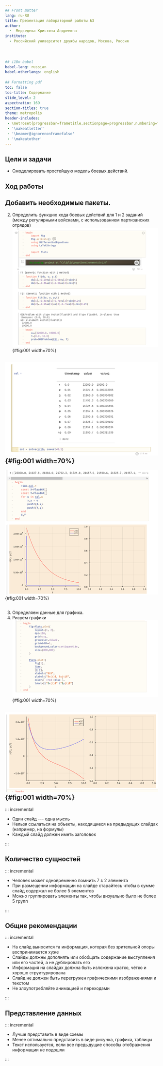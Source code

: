 ```yaml
---
## Front matter
lang: ru-RU
title: Презентация лабораторной работы №3
author:
  -  Медведева Кристина Андреевна
institute:
  - Российский университет дружбы народов, Москва, Россия



## i18n babel
babel-lang: russian
babel-otherlangs: english

## Formatting pdf
toc: false
toc-title: Содержание
slide_level: 2
aspectratio: 169
section-titles: true
theme: metropolis
header-includes:
 - \metroset{progressbar=frametitle,sectionpage=progressbar,numbering=fraction}
 - '\makeatletter'
 - '\beamer@ignorenonframefalse'
 - '\makeatother'
---
```



## Цели и задачи

- Смоделировать простейшую модель боевых действий.


## Ход работы
## Добавить необходимые пакеты.
2. Определить функцию хода боевых действий для 1 и 2 заданий (между регулярными войсками, с использованием партизанских отрядов)
![image1](image1.png){#fig:001 width=70%}
## ![image1](2.png){#fig:001 width=70%}
![image1](3.png){#fig:001 width=70%}

## 
3. Определяем данные для графика.
4. Рисуем графики
![image1](4.png){#fig:001 width=70%}
## ![image1](5.png){#fig:001 width=70%}



::: incremental

- Один слайд --- одна мысль
- Нельзя ссылаться на объекты, находящиеся на предыдущих слайдах (например, на формулы)
- Каждый слайд должен иметь заголовок

:::

## Количество сущностей

::: incremental

- Человек может одновременно помнить $7 \pm 2$ элемента
- При размещении информации на слайде старайтесь чтобы в сумме слайд содержал не более 5 элементов
- Можно группировать элементы так, чтобы визуально было не более 5 групп

:::

## Общие рекомендации

::: incremental

- На слайд выносится та информация, которая без зрительной опоры воспринимается хуже
- Слайды должны дополнять или обобщать содержание выступления или его частей, а не дублировать его
- Информация на слайдах должна быть изложена кратко, чётко и хорошо структурирована
- Слайд не должен быть перегружен графическими изображениями и текстом
- Не злоупотребляйте анимацией и переходами

:::

## Представление данных

::: incremental

- Лучше представить в виде схемы
- Менее оптимально представить в виде рисунка, графика, таблицы
- Текст используется, если все предыдущие способы отображения информации не подошли

:::

